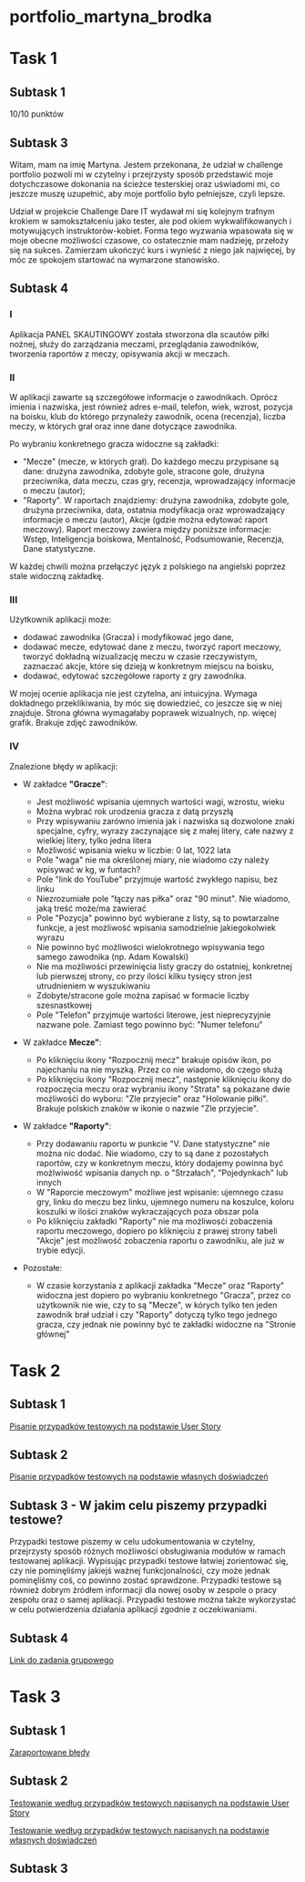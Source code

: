 # portfolio_martyna_brodka

#   Task 1
  ## Subtask 1
  
  10/10 punktów
  
  ## Subtask 3
  
  Witam, mam na imię Martyna. Jestem przekonana, że udział w challenge portfolio pozwoli mi w czytelny i przejrzysty sposób przedstawić moje dotychczasowe dokonania na ścieżce testerskiej oraz uświadomi mi, co jeszcze muszę uzupełnić, aby moje portfolio było pełniejsze, czyli lepsze.
  
  Udział w projekcie Challenge Dare IT wydawał mi się kolejnym trafnym krokiem w samokształceniu jako tester, ale pod okiem wykwalifikowanych i motywujących instruktorów-kobiet. Forma tego wyzwania wpasowała się w moje obecne możliwości czasowe, co ostatecznie mam nadzieję, przełoży się na sukces. Zamierzam ukończyć kurs i wynieść z niego jak najwięcej, by móc ze spokojem startować na wymarzone stanowisko.

## Subtask 4

### I
Aplikacja PANEL SKAUTINGOWY została stworzona dla scautów piłki nożnej, służy do zarządzania meczami, przeglądania zawodników, tworzenia raportów z meczy, opisywania akcji w meczach.

### II
W aplikacji zawarte są szczegółowe informacje o zawodnikach. Oprócz imienia i nazwiska, jest również adres e-mail, telefon, wiek, wzrost, pozycja na boisku, klub do którego przynależy zawodnik, ocena (recenzja), liczba meczy, w których grał oraz inne dane dotyczące zawodnika.

Po wybraniu konkretnego gracza widoczne są zakładki:
- "Mecze" (mecze, w których grał). Do każdego meczu przypisane są dane: drużyna zawodnika, zdobyte gole, stracone gole, drużyna przeciwnika, data meczu, czas gry, recenzja, wprowadzający informacje o meczu (autor);
- "Raporty". W raportach znajdziemy: drużyna zawodnika, zdobyte gole, drużyna przeciwnika, data, ostatnia modyfikacja oraz wprowadzający informacje o meczu (autor), Akcje (gdzie można edytować raport meczowy). Raport meczowy zawiera między poniższe informacje: Wstęp, Inteligencja boiskowa, Mentalność, Podsumowanie, Recenzja, Dane statystyczne.

W każdej chwili można przełączyć język z polskiego na angielski poprzez stale widoczną zakładkę.

### III
Użytkownik aplikacji może:
- dodawać zawodnika (Gracza) i modyfikować jego dane,
- dodawać mecze, edytować dane z meczu, tworzyć raport meczowy, tworzyć dokładną wizualizację meczu w czasie rzeczywistym, zaznaczać akcje, które się dzieją w konkretnym miejscu na boisku,
- dodawać, edytować szczegółowe raporty z gry zawodnika.

W mojej ocenie aplikacja nie jest czytelna, ani intuicyjna. Wymaga dokładnego przeklikiwania, by móc się dowiedzieć, co jeszcze się w niej znajduje. Strona główna wymagałaby poprawek wizualnych, np. więcej grafik. Brakuje zdjęć zawodników.

### IV
Znalezione błędy w aplikacji:
* W zakładce **"Gracze"**:
  * Jest możliwość wpisania ujemnych wartości wagi, wzrostu, wieku
  * Można wybrać rok urodzenia gracza z datą przyszłą
  * Przy wpisywaniu zarówno imienia jak i nazwiska są dozwolone znaki specjalne, cyfry, wyrazy zaczynające się z małej litery, całe nazwy z wielkiej litery, tylko jedna litera
  * Możliwość wpisania wieku w liczbie: 0 lat, 1022 lata
  * Pole "waga" nie ma określonej miary, nie wiadomo czy należy wpisywać w kg, w funtach?
  * Pole "link do YouTube" przyjmuje wartość zwykłego napisu, bez linku
  * Niezrozumiałe pole "łączy nas piłka" oraz "90 minut". Nie wiadomo, jaką treść może/ma zawierać
  * Pole "Pozycja" powinno być wybierane z listy, są to powtarzalne funkcje, a jest możliwość wpisania samodzielnie jakiegokolwiek wyrazu
  * Nie powinno być możliwości wielokrotnego wpisywania tego samego zawodnika (np. Adam Kowalski)
  * Nie ma możliwości przewinięcia listy graczy do ostatniej, konkretnej lub pierwszej strony, co przy ilości kilku tysięcy stron jest utrudnieniem w wyszukiwaniu
  * Zdobyte/stracone gole można zapisać w formacie liczby szesnastkowej
  * Pole "Telefon" przyjmuje wartości literowe, jest nieprecyzyjnie nazwane pole. Zamiast tego powinno być: "Numer telefonu"

* W zakładce **Mecze"**:
  * Po kliknięciu ikony "Rozpocznij mecz" brakuje opisów ikon, po najechaniu na nie myszką. Przez co nie wiadomo, do czego służą
  * Po kliknięciu ikony "Rozpocznij mecz", następnie kliknięciu ikony do rozpoczęcia meczu oraz wybraniu ikony "Strata" są pokazane dwie możliwośći do wyboru: "Zle przyjecie" oraz "Holowanie piłki". Brakuje polskich znaków w ikonie o nazwie "Zle przyjecie".

* W zakładce **"Raporty"**:
  * Przy dodawaniu raportu w punkcie "V. Dane statystyczne" nie można nic dodać. Nie wiadomo, czy to są dane z pozostałych raportów, czy w konkretnym meczu, który dodajemy powinna być możlwiwość wpisania danych np. o "Strzałach", "Pojedynkach" lub innych
  * W "Raporcie meczowym" możliwe jest wpisanie: ujemnego czasu gry, linku do meczu bez linku, ujemnego numeru na koszulce, koloru koszulki w ilości znaków wykraczających poza obszar pola
  * Po kliknięciu zakładki "Raporty" nie ma możliwosći zobaczenia raportu meczowego, dopiero po kliknięciu z prawej strony tabeli "Akcje" jest możliwość zobaczenia raportu o zawodniku, ale już w trybie edycji.

* Pozostałe:
  * W czasie korzystania z aplikacji zakładka "Mecze" oraz "Raporty" widoczna jest dopiero po wybraniu konkretnego "Gracza", przez co użytkownik nie wie, czy to są "Mecze", w kórych tylko ten jeden zawodnik brał udział i czy "Raporty" dotyczą tylko tego jednego gracza, czy jednak nie powinny być te zakładki widoczne na "Stronie głównej"
  
  
#   Task 2
  ## Subtask 1
  
  [Pisanie przypadków testowych na podstawie User Story](https://docs.google.com/spreadsheets/d/17wW2EmyXQof2-13uWYF5mfNGfczgWw1K5h5nRc2g9DA/edit?usp=share_link)
  
  ## Subtask 2
  
  [Pisanie przypadków testowych na podstawie własnych doświadczeń](https://docs.google.com/spreadsheets/d/1qhqq7gvB1-uo2Hk41foYMNccAh6UfEV9Ui-XiaKFGCY/edit?usp=share_link)
  
  ## Subtask 3 - W jakim celu piszemy przypadki testowe?
  
  Przypadki testowe piszemy w celu udokumentowania w czytelny, przejrzysty sposób różnych możliwości obsługiwania modułów w ramach testowanej aplikacji. Wypisując przypadki testowe łatwiej zorientować się, czy nie pominęliśmy jakiejś ważnej funkcjonalności, czy może jednak pominęliśmy coś, co powinno zostać sprawdzone. Przypadki testowe są również dobrym źródłem informacji dla nowej osoby w zespole o pracy zespołu oraz o samej aplikacji. Przypadki testowe można także wykorzystać w celu potwierdzenia działania aplikacji zgodnie z oczekiwaniami.
  
  ## Subtask 4
  
  [Link do zadania grupowego](https://docs.google.com/spreadsheets/d/1VgJt98b6bYua1-8JfPPsxL6sXEJKsAZaQiAxdqr93Bk/edit?usp=share_link)
  
#   Task 3

  ## Subtask 1
  
  [Zaraportowane błędy](https://docs.google.com/spreadsheets/d/1haXh73EnlIF2jbQ_I6-51CpYrvwtagGsznB-xxmbrRk/edit?usp=share_link)
  
  ## Subtask 2
  
  [Testowanie według przypadków testowych napisanych na podstawie User Story](https://docs.google.com/spreadsheets/d/17wW2EmyXQof2-13uWYF5mfNGfczgWw1K5h5nRc2g9DA/edit?usp=share_link)
  
  [Testowanie według przypadków testowych napisanych na podstawie własnych doświadczeń](https://docs.google.com/spreadsheets/d/1qhqq7gvB1-uo2Hk41foYMNccAh6UfEV9Ui-XiaKFGCY/edit?usp=share_link)
  
  ## Subtask 3
